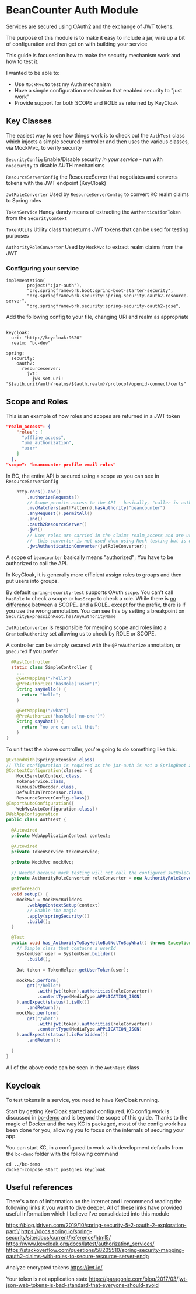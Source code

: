 # BeanCounter Auth Module
Services are secured using OAuth2 and the exchange of JWT tokens. 

The purpose of this module is to make it easy to include a jar, wire up a bit of configuration and then get on with building your service

This guide is focused on how to make the security mechanism work and how to test it.   

I wanted to be able to:
 * Use `MockMvc` to test my Auth mechanism
 * Have a simple configuration mechanism that enabled security to "just work"
 * Provide support for both SCOPE and ROLE as returned by KeyCloak  

## Key Classes
The easiest way to see how things work is to check out the `AuthTest` class which injects a simple secured controller and then uses the various classes, via MockMvc, to verify security 

`SecurityConfig` Enable/Disable security _in your service_ - run with `nosecurity` to disable AUTH mechanisms

`ResourceServerConfig`  the ResourceServer that negotiates and converts tokens with the JWT endpoint (KeyCloak)

`JwtRoleConverter` Used by `ResourceServerConfig` to convert KC realm claims to Spring roles

`TokenService` Handy dandy means of extracting the `AuthenticationToken` from the `SecurityContext`

`TokenUtils` Utility class that returns JWT tokens that can be used for testing purposes

`AuthorityRoleConverter` Used by `MockMvc` to extract realm claims from the JWT   

### Configuring your service

```$groovy
implementation(
        project(":jar-auth"),
        "org.springframework.boot:spring-boot-starter-security",
        "org.springframework.security:spring-security-oauth2-resource-server",
        "org.springframework.security:spring-security-oauth2-jose",
```

Add the following config to your file, changing URI and realm as appropriate
 
```$yaml

keycloak:
  uri: "http://keycloak:9620"
  realm: "bc-dev"

spring:
  security:
    oauth2:
      resourceserver:
        jwt:
          jwk-set-uri: "${auth.uri}/auth/realms/${auth.realm}/protocol/openid-connect/certs"

```

## Scope and Roles

This is an example of how roles and scopes are returned in a JWT token 
```json
"realm_access": {
    "roles": [
      "offline_access",
      "uma_authorization",
      "user"
    ]
  },
"scope": "beancounter profile email roles"
```

In BC, the entire API is secured using a scope as you can see in `ResourceServerConfig` 
```java
    http.cors().and()
        .authorizeRequests()
        // Scope permits access to the API - basically, "caller is authorised"
        .mvcMatchers(authPattern).hasAuthority("beancounter")
        .anyRequest().permitAll()
        .and()
        .oauth2ResourceServer()
        .jwt()
        // User roles are carried in the claims realm_access and are used for fine grained control
        //  this converter is not used when using Mock testing but is used when running with a full configuration
        .jwtAuthenticationConverter(jwtRoleConverter);
```
A scope of `beancounter` basically means "authorized"; You have to be authorized to call the API.   

In KeyCloak, it is generally more efficient assign roles to groups and then put users into groups.

By default `spring-security-test` supports OAuth `scope`. You can't call `hasRole` to check a scope or `hasScope` to check a role. While there is [no difference](https://stackoverflow.com/questions/19525380/difference-between-role-and-grantedauthority-in-spring-security) between a SCOPE_ and a ROLE_ except for the prefix, there is if you use the wrong annotation. You can see this by setting a breakpoint on `SecurityExpressionRoot.hasAnyAuthorityName`
  
`JwtRoleConverter` is responsible for merging scope and roles into a `GrantedAuthority` set allowing us to check by ROLE or SCOPE.  

A controller can be simply secured with the `@PreAuthorize` annotation, or `@Secured` if you prefer
```java
  @RestController
  static class SimpleController {
    ...
    @GetMapping("/hello")
    @PreAuthorize("hasRole('user')")
    String sayHello() {
      return "hello";
    }

    @GetMapping("/what")
    @PreAuthorize("hasRole('no-one')")
    String sayWhat() {
      return "no one can call this";
    }
}
```

To unit test the above controller, you're going to do something like this:
```java
@ExtendWith(SpringExtension.class)
// This configuration is required as the jar-auth is not a SpringBoot application
@ContextConfiguration(classes = {
    MockServletContext.class,
    TokenService.class,
    NimbusJwtDecoder.class,
    DefaultJWTProcessor.class,
    ResourceServerConfig.class})
@ImportAutoConfiguration({
    WebMvcAutoConfiguration.class})
@WebAppConfiguration
public class AuthTest {

  @Autowired
  private WebApplicationContext context;

  @Autowired
  private TokenService tokenService;

  private MockMvc mockMvc;

  // Needed because mock testing will not call the configured JwtRoleConverter
  private AuthorityRoleConverter roleConverter = new AuthorityRoleConverter();

  @BeforeEach
  void setup() {
    mockMvc = MockMvcBuilders
        .webAppContextSetup(context)
        // Enable the magic
        .apply(springSecurity())
        .build();
  }

  @Test
  public void has_AuthorityToSayHelloButNotToSayWhat() throws Exception {
    // Simple class that contains a userId 
    SystemUser user = SystemUser.builder()
        .build();

    Jwt token = TokenHelper.getUserToken(user);

    mockMvc.perform(
        get("/hello")
            .with(jwt(token).authorities(roleConverter))
            .contentType(MediaType.APPLICATION_JSON)
    ).andExpect(status().isOk())
        .andReturn();
    mockMvc.perform(
        get("/what")
            .with(jwt(token).authorities(roleConverter))
            .contentType(MediaType.APPLICATION_JSON)
    ).andExpect(status().isForbidden())
        .andReturn();

  }
}
```  

All of the above code can be seen in the `AuthTest` class

## Keycloak
To test tokens in a service, you need to have KeyCloak running. 

Start by getting KeyCloak started and configured.  KC config work is discussed in [bc-demo](../bc-demo/README.md) and is beyond the scope of this guide.  Thanks to the magic of Docker and the way KC is packaged, most of the config work has been done for you, allowing you to focus on the internals of securing your app.

You can start KC, in a configured to work with development defaults from the `bc-demo` folder with the following command
```shell script
cd ../bc-demo
docker-compose start postgres keycloak
```

## Useful references
 
There's a ton of information on the internet and I recommend reading the following links it you want to dive deeper. All of these links have provided useful information which I believe I've consolidated into this module  

https://blog.jdriven.com/2019/10/spring-security-5-2-oauth-2-exploration-part1/
https://docs.spring.io/spring-security/site/docs/current/reference/html5/
https://www.keycloak.org/docs/latest/authorization_services/
https://stackoverflow.com/questions/58205510/spring-security-mapping-oauth2-claims-with-roles-to-secure-resource-server-endp

Analyze encrypted tokens
https://jwt.io/

Your token is not application state
https://paragonie.com/blog/2017/03/jwt-json-web-tokens-is-bad-standard-that-everyone-should-avoid